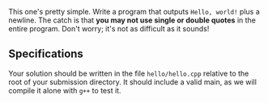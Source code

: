 This one's pretty simple.
Write a program that outputs `Hello, world!` plus a newline.
The catch is that **you may not use single or double quotes** in the entire program.
Don't worry; it's not as difficult as it sounds!

## Specifications

Your solution should be written in the file `hello/hello.cpp` relative to the root of your submission directory.
It should include a valid main, as we will compile it alone with `g++` to test it.
